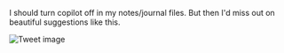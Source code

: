 I should turn copilot off in my notes/journal files. But then I'd miss out on beautiful suggestions like this.


![Tweet image](/assets/crosspoast/Fqk9uB7aUAAzZae.jpg)


